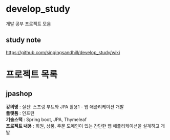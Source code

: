# develop_study
개발 공부 프로젝트 모음
## study note
https://github.com/singingsandhill/develop_study/wiki
# 프로젝트 목록
## jpashop
**강의명** : 실전! 스프링 부트와 JPA 활용1 - 웹 애플리케이션 개발 <br> 
**플랫폼** : 인프런 <br>
**기술스택** : Spring boot, JPA, Thymeleaf <br>
**프로젝트 내용** : 회원, 상품, 주문 도메인이 있는 간단한 웹 애플리케이션을 설계하고 개발
